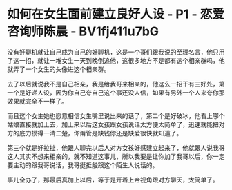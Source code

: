 # 如何在女生面前建立良好人设 - P1 - 恋爱咨询师陈晨 - BV1fj411u7bG

没有好聊机就让自己成为自己的好聊机，这是一个哥们跟我说的至理名言，他只用了这一招，就让一堆女生一天到晚倒追他，这很多地方不是都有这个相亲群吗，他就弄了一个女生的头像进这个相亲群。

去了以后就说我不是自己相亲，我是给我哥来相亲的，他这么一招干有三好处，第一个是好递人设，因为你自己夸自己这个事还没人信，如果有另外一个人来夸你那效果就完全不一样了。

而且这个女生她也愿意相信女生嘴里说出来的话了，第二个是好破冰，他看上哪个姑娘直接就加上去，加上来以后这女孩跟女孩说话太方便太简单了，迅速就能把对方的底力摸得一清二楚，你甭管是缺钱你还是缺爱很快就知道了。

第三个就是好拉扯，他跟人聊完以后人对方女孩好感建立起来了，他就跟人说我哥这人其实不想来相亲的，就不知道这事儿，所以我要是让你加了我哥以后，你一定要主动的跟我哥说话，我哥挺抵触跟这个陌生人说话的。

事儿全办了，那最后真加上以后，等于是开着上帝视角跟对方聊天，太简单了。